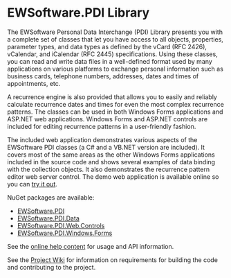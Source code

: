 # EWSoftware.PDI Library
The EWSoftware Personal Data Interchange (PDI) Library presents you with a complete set of classes that let you
have access to all objects, properties, parameter types, and data types as defined by the vCard (RFC 2426),
vCalendar, and iCalendar (RFC 2445) specifications.  Using these classes, you can read and write data files in a
well-defined format used by many applications on various platforms to exchange personal information such as
business cards, telephone numbers, addresses, dates and times of appointments, etc.

A recurrence engine is also provided that allows you to easily and reliably calculate recurrence dates and times
for even the most complex recurrence patterns.  The classes can be used in both Windows Forms applications and
ASP.NET web applications.  Windows Forms and ASP.NET controls are included for editing recurrence patterns in a
user-friendly fashion.

The included web application demonstrates various aspects of the EWSoftware PDI classes (a C# and a VB.NET
version are included).  It covers most of the same areas as the other Windows Forms applications included in the
source code and shows several examples of data binding with the collection objects.  It also demonstrates the
recurrence pattern editor web server control.  The demo web application is available online so you can
[try it out](http://www.ewoodruff.us/PDIWebDemoCS/Default.aspx).

NuGet packages are available:

* [EWSoftware.PDI](http://www.nuget.org/packages/EWSoftware.PDI)
* [EWSoftware.PDI.Data](http://www.nuget.org/packages/EWSoftware.PDI.Data)
* [EWSoftware.PDI.Web.Controls](http://www.nuget.org/packages/EWSoftware.PDI.Web.Controls)
* [EWSoftware.PDI.Windows.Forms](http://www.nuget.org/packages/EWSoftware.PDI.Windows.Forms)

See the [online help content](http://EWSoftware.github.io/PDI/index.html) for usage and API information.

See the [Project Wiki](https://github.com/EWSoftware/PDI/wiki) for information on requirements for
building the code and contributing to the project.

